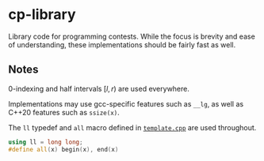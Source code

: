 # cp-library
Library code for programming contests. While the focus is brevity and ease of understanding, these implementations should be fairly fast as well.

## Notes

0-indexing and half intervals $[l, r)$ are used everywhere.

Implementations may use gcc-specific features such as `__lg`, as well as C++20 features such as `ssize(x)`.

The `ll` typedef and `all` macro defined in [`template.cpp`](utils/template.cpp) are used throughout.
```cpp
using ll = long long;
#define all(x) begin(x), end(x)
```
